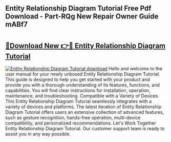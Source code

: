 ## Entity Relationship Diagram Tutorial Free Pdf Download - Part-RQg New Repair Owner Guide mABf7

# <h2><a href="http://dfs0sf.blite.top/?on=Entity+Relationship+Diagram+Tutorial">🔗Download New 👉🔴 Entity Relationship Diagram Tutorial</a></h2>

[![Entity Relationship Diagram Tutorial download](https://i.imgur.com/lujVjoI.png)](http://dfs0sf.blite.top/?on=Entity+Relationship+Diagram+Tutorial)
Hello and welcome to the user manual for your newly unboxed Entity Relationship Diagram Tutorial. This guide is designed to help you get started with your product and provide you with a thorough understanding of its features, functions, and capabilities. You will find clear instructions for installation, operation, maintenance, and troubleshooting. Compatible with a Variety of Devices This Entity Relationship Diagram Tutorial seamlessly integrates with a variety of devices and platforms. The latest iteration of Entity Relationship Diagram Tutorial offers users an extensive collection of advanced features, such as gesture recognition, hands-free operation, multi-device compatibility, and personalized recommendations. Let's Work Together Entity Relationship Diagram Tutorial. Our customer support team is ready to assist you in any way possible.
